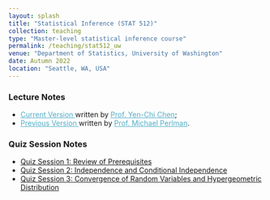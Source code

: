 ```yaml
---
layout: splash
title: "Statistical Inference (STAT 512)"
collection: teaching
type: "Master-level statistical inference course"
permalink: /teaching/stat512_uw
venue: "Department of Statistics, University of Washington"
date: Autumn 2022
location: "Seattle, WA, USA"
---
```


### Lecture Notes

- <A href="http://faculty.washington.edu/yenchic/20A_stat512.html" style="color: #52adc8; text-decoration=underline"> Current Version </A> written by <A href="http://faculty.washington.edu/yenchic/index.html" style="color: #52adc8; text-decoration=underline"> Prof. Yen-Chi Chen</A>; 
- <A href="https://sites.stat.washington.edu/people/mdperlma/STAT%20512%20MDP%20Notes.pdf" style="color: #52adc8; text-decoration=underline"> Previous Version </A> written by <A href="https://stat.uw.edu/about-us/people/michael-perlman" style="color: #52adc8; text-decoration=underline"> Prof. Michael Perlman</A>.


### Quiz Session Notes

- [Quiz Session 1: Review of Prerequisites](file_stat512/Quiz1_09_28.pdf)
- [Quiz Session 2: Independence and Conditional Independence](file_stat512/Quiz2_Solution.pdf)
- [Quiz Session 3: Convergence of Random Variables and Hypergeometric Distribution](file_stat512/Quiz3_solution.pdf)
